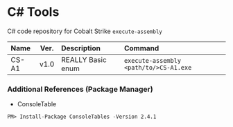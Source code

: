 # C# Tools

C# code repository for Cobalt Strike `execute-assembly`

| Name | Ver. | Description | Command |
| :--- | :---: | :--- | :--- |
| CS-A1 | v1.0 | REALLY Basic enum | `execute-assembly <path/to/>CS-A1.exe` | 

### Additional References (Package Manager)
* ConsoleTable
```
PM> Install-Package ConsoleTables -Version 2.4.1
```
